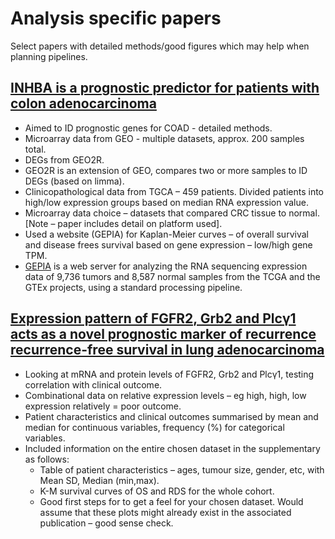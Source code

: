 # Analysis specific papers

Select papers with detailed methods/good figures which may help when planning pipelines.

## [INHBA is a prognostic predictor for patients with colon adenocarcinoma](https://bmccancer.biomedcentral.com/articles/10.1186/s12885-020-06743-2)

* Aimed to ID prognostic genes for COAD - detailed methods.
* Microarray data from GEO - multiple datasets, approx. 200 samples total.
* DEGs from GEO2R.
* GEO2R is an extension of GEO, compares two or more samples to ID DEGs (based on limma).
* Clinicopathological data from TGCA – 459 patients. Divided patients into high/low expression groups based on median RNA expression value.
* Microarray data choice – datasets that compared CRC tissue to normal. [Note – paper includes detail on platform used].
* Used a website (GEPIA) for Kaplan-Meier curves – of overall survival and disease frees survival based on gene expression – low/high gene TPM.
* [GEPIA](https://academic.oup.com/nar/article/45/W1/W98/3605636#90592750) is a web server for analyzing the RNA sequencing expression data of 9,736 tumors and 8,587 normal samples from the TCGA and the GTEx projects, using a standard processing pipeline.

## [Expression pattern of FGFR2, Grb2 and Plcγ1 acts as a novel prognostic marker of recurrence recurrence-free survival in lung adenocarcinoma](https://www.ncbi.nlm.nih.gov/pmc/articles/PMC4656736/)

* Looking at mRNA and protein levels of FGFR2, Grb2 and Plcγ1, testing correlation with clinical outcome.
* Combinational data on relative expression levels – eg high, high, low expression relatively = poor outcome.
* Patient characteristics and clinical outcomes summarised by mean and median for continuous variables, frequency (%) for categorical variables.  
* Included information on the entire chosen dataset in the supplementary as follows:
  * Table of patient characteristics – ages, tumour size, gender, etc, with Mean SD, Median (min,max).
  * K-M survival curves of OS and RDS for the whole cohort.
  * Good first steps for to get a feel for your chosen dataset. Would assume that these plots might already exist in the associated publication – good sense check.
